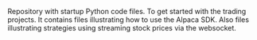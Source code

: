 Repository with startup Python code files.
To get started with the trading projects.
It contains files illustrating how to use the Alpaca SDK.
Also files illustrating strategies using streaming stock prices via the websocket.
